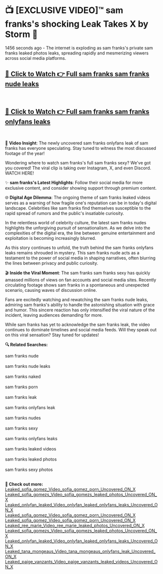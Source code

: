 # 📺 [EXCLUSIVE VIDEO]™ sam franks's shocking Leak Takes X by Storm 🚀

1456 seconds ago - The internet is exploding as sam franks's private sam franks leaked photos leaks, spreading rapidly and mesmerizing viewers across social media platforms.

<h2><a href="https://github-6l9.pages.dev/link1">🔗 Click to Watch 👉 Full sam franks sam franks nude leaks</a></h2><br>
<h2><a href="https://github-6l9.pages.dev/link2">🔗 Click to Watch 👉 Full sam franks sam franks onlyfans leaks</a></h2><br>

🎥 **Video Insight**: The newly uncovered sam franks onlyfans leak of sam franks has everyone speculating. Stay tuned to witness the most discussed footage of the year!

Wondering where to watch sam franks's full sam franks sexy? We've got you covered! The viral clip is taking over Instagram, X, and even Discord. WATCH HERE!

✨ **sam franks's Latest Highlights**: Follow their social media for more exclusive content, and consider showing support through premium content.

🌐 **Digital Age Dilemma**: The ongoing theme of sam franks leaked videos serves as a warning of how fragile one's reputation can be in today's digital landscape. Celebrities like sam franks find themselves susceptible to the rapid spread of rumors and the public's insatiable curiosity.

In the relentless world of celebrity culture, the latest sam franks nudes highlights the unforgiving pursuit of sensationalism. As we delve into the complexities of the digital era, the line between genuine entertainment and exploitation is becoming increasingly blurred.

As this story continues to unfold, the truth behind the sam franks onlyfans leaks remains shrouded in mystery. This sam franks nude acts as a testament to the power of social media in shaping narratives, often blurring the lines between privacy and public curiosity.

🎬 **Inside the Viral Moment**: The sam franks sam franks sexy has quickly amassed millions of views on fan accounts and social media sites. Recently circulating footage shows sam franks in a spontaneous and unexpected scenario, causing waves of discussion online.

Fans are excitedly watching and rewatching the sam franks nude leaks, admiring sam franks's ability to handle the astonishing situation with grace and humor. This sincere reaction has only intensified the viral nature of the incident, leaving audiences demanding for more.

While sam franks has yet to acknowledge the sam franks leak, the video continues to dominate timelines and social media feeds. Will they speak out on this viral sensation? Stay tuned for updates!

<strong>🔍 Related Searches:</strong>

sam franks nude
<br><br>
sam franks nude leaks
<br><br>
sam franks naked
<br><br>
sam franks porn
<br><br>
sam franks leak
<br><br>
sam franks onlyfans leak
<br><br>
sam franks nudes
<br><br>
sam franks sexy
<br><br>
sam franks onlyfans leaks
<br><br>
sam franks leaked videos
<br><br>
sam franks leaked photos
<br><br>
sam franks sexy photos
<br><br>



<strong>🔗 Check out more:</strong><br>
<a href="./Leaked_sofia_gomez_Video_sofia_gomez_porn_Uncovered_ON_X.md">Leaked_sofia_gomez_Video_sofia_gomez_porn_Uncovered_ON_X</a><br>
<a href="./Leaked_sofia_gomezs_Video_sofia_gomezs_leaked_photos_Uncovered_ON_X.md">Leaked_sofia_gomezs_Video_sofia_gomezs_leaked_photos_Uncovered_ON_X</a><br>
<a href="./Leaked_onlyfan_leaked_Video_onlyfan_leaked_onlyfans_leaks_Uncovered_ON_X.md">Leaked_onlyfan_leaked_Video_onlyfan_leaked_onlyfans_leaks_Uncovered_ON_X</a><br>
<a href="./Leaked_sofia_gomez_Video_sofia_gomez_porn_Uncovered_ON_X.md">Leaked_sofia_gomez_Video_sofia_gomez_porn_Uncovered_ON_X</a><br>
<a href="./Leaked_sofia_gomez_Video_sofia_gomez_porn_Uncovered_ON_X.md">Leaked_sofia_gomez_Video_sofia_gomez_porn_Uncovered_ON_X</a><br>
<a href="./Leaked_ree_marie_Video_ree_marie_leaked_photos_Uncovered_ON_X.md">Leaked_ree_marie_Video_ree_marie_leaked_photos_Uncovered_ON_X</a><br>
<a href="./Leaked_sofia_gomezs_Video_sofia_gomezs_leaked_photos_Uncovered_ON_X.md">Leaked_sofia_gomezs_Video_sofia_gomezs_leaked_photos_Uncovered_ON_X</a><br>
<a href="./Leaked_onlyfan_leaked_Video_onlyfan_leaked_onlyfans_leaks_Uncovered_ON_X.md">Leaked_onlyfan_leaked_Video_onlyfan_leaked_onlyfans_leaks_Uncovered_ON_X</a><br>
<a href="./Leaked_tana_mongeaus_Video_tana_mongeaus_onlyfans_leak_Uncovered_ON_X.md">Leaked_tana_mongeaus_Video_tana_mongeaus_onlyfans_leak_Uncovered_ON_X</a><br>
<a href="./Leaked_paige_vanzants_Video_paige_vanzants_leaked_videos_Uncovered_ON_X.md">Leaked_paige_vanzants_Video_paige_vanzants_leaked_videos_Uncovered_ON_X</a><br>

